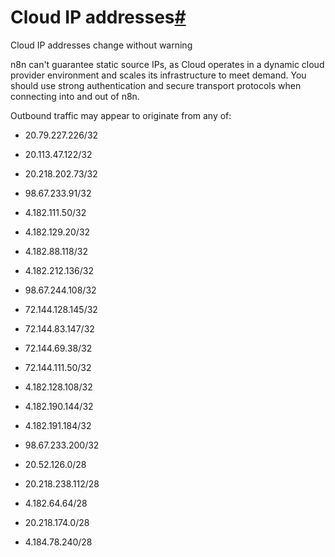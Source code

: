 [](https://github.com/n8n-io/n8n-docs/edit/main/docs/manage-cloud/cloud-ip.md "Edit this page")

# Cloud IP addresses[#](#cloud-ip-addresses "Permanent link")

Cloud IP addresses change without warning

n8n can't guarantee static source IPs, as Cloud operates in a dynamic cloud provider environment and scales its infrastructure to meet demand. You should use strong authentication and secure transport protocols when connecting into and out of n8n.

Outbound traffic may appear to originate from any of:

*   20.79.227.226/32
*   20.113.47.122/32
*   20.218.202.73/32
*   98.67.233.91/32
*   4.182.111.50/32
*   4.182.129.20/32
*   4.182.88.118/32
*   4.182.212.136/32
*   98.67.244.108/32
*   72.144.128.145/32
*   72.144.83.147/32
*   72.144.69.38/32
*   72.144.111.50/32
*   4.182.128.108/32
*   4.182.190.144/32
*   4.182.191.184/32
*   98.67.233.200/32
    
*   20.52.126.0/28
    
*   20.218.238.112/28
*   4.182.64.64/28
*   20.218.174.0/28
*   4.184.78.240/28